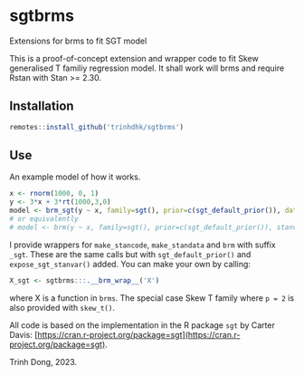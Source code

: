 # sgtbrms
Extensions for brms to fit SGT model

This is a proof-of-concept extension and wrapper code to fit Skew generalised T familiy regression model. It shall work will brms and require Rstan with Stan >= 2.30. 

## Installation

```r
remotes::install_github('trinhdhk/sgtbrms')
```

## Use

An example model of how it works.

```r
x <- rnorm(1000, 0, 1)
y <- 3*x + 3*rt(1000,3,0)
model <- brm_sgt(y ~ x, family=sgt(), prior=c(sgt_default_prior()), data=data.frame(x=x, y=y), chains=1, iter=1000)
# or equivalently
# model <- brm(y ~ x, family=sgt(), prior=c(sgt_default_prior()), stanvar=expose_sgt_stanvar(), data=data.frame(x=x, y=y), chains=1, iter=1000) 
```


I provide wrappers for `make_stancode`, `make_standata` and `brm` with suffix `_sgt`. These are the same calls but with `sgt_default_prior()` and `expose_sgt_stanvar()` added. You can make your own by calling:

```r 
X_sgt <- sgtbrms:::.__brm_wrap__('X')
```
where X is a function in `brms`.
The special case Skew T family where `p = 2` is also provided with `skew_t()`. 

All code is based on the implementation in the R package `sgt` by Carter Davis: [https://cran.r-project.org/package=sgt](https://cran.r-project.org/package=sgt).

Trinh Dong, 2023.

